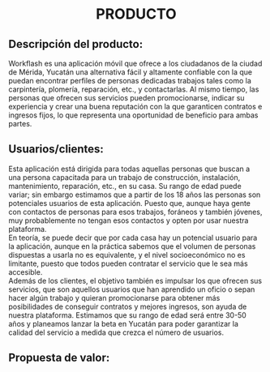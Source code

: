 ﻿<center><h1>PRODUCTO</h1></center>

## Descripción del producto:
Workflash es una aplicación móvil que ofrece a los ciudadanos de la ciudad de Mérida, Yucatán una alternativa fácil y altamente confiable con la que puedan encontrar perfiles de personas dedicadas trabajos tales como la carpintería, plomería, reparación, etc., y contactarlas. Al mismo tiempo, las personas que ofrecen sus servicios pueden promocionarse, indicar su experiencia y crear una buena reputación con la que garanticen contratos e ingresos fijos, lo que representa una oportunidad de beneficio para ambas partes.

## Usuarios/clientes:
Esta aplicación está dirigida para todas aquellas personas que buscan a una persona capacitada para un trabajo de construcción, instalación, mantenimiento, reparación, etc., en su casa. Su rango de edad puede variar; sin embargo estimamos que a partir de los 18 años las personas son potenciales usuarios de esta aplicación. Puesto que, aunque haya gente con contactos de personas para esos trabajos, foráneos y también jóvenes, muy probablemente no tengan esos contactos y opten por usar nuestra plataforma.
<br>
En teoría, se puede decir que por cada casa hay un potencial usuario para la aplicación, aunque en la práctica sabemos que el volumen de personas dispuestas a usarla no es equivalente, y el nivel socioeconómico no es limitante, puesto que todos pueden contratar el servicio que le sea más accesible.
<br>
Además de los clientes, el objetivo también es impulsar los que ofrecen sus servicios, que son aquellos usuarios que han aprendido un oficio o sepan hacer algún trabajo y quieran promocionarse para obtener más posibilidades de conseguir contratos y mejores ingresos, son ayuda de nuestra plataforma. Estimamos que su rango de edad será entre 30-50 años y planeamos lanzar la beta en Yucatán para poder garantizar la calidad del servicio a medida que crezca el número de usuarios.


## Propuesta de valor:


<!--stackedit_data:
eyJoaXN0b3J5IjpbMjk1NjAyNjQxLDU4OTg0ODU3NCwtMTQ1NT
E4OTQzNCwtMTc0MzE4NjQ0NiwxMDkzMjAxODgzLDE1OTczMTc1
NTEsMjAzMDIzMjQwNV19
-->
